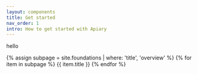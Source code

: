 ```yaml
---
layout: components
title: Get started
nav_order: 1
intro: How to get started with Apiary
---
```


hello

{% assign subpage = site.foundations | where: 'title', 'overview' %}
{% for item in subpage %}
   {{ item.title }}
{% endfor %}
